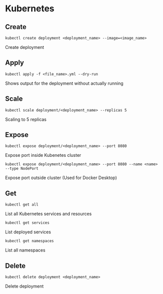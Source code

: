 # Kubernetes

## Create

```kubectl create deployment <deployment_name> --image=<image_name>```

Create deployment

## Apply

```kubectl apply -f <file_name>.yml --dry-run```

Shows output for the deployment without actually running

## Scale

```kubectl scale deployment/<deployment_name> --replicas 5```

Scaling to 5 replicas

## Expose

```kubectl expose deployment/<deployment_name> --port 8080```

Expose port inside Kubenetes cluster

```kubectl expose deployment/<deployment_name> --port 8080 --name <name> --type NodePort```

Expose port outside cluster (Used for Docker Desktop)

## Get

```kubectl get all```

List all Kubernetes services and resources

```kubectl get services```

List deployed services

```kubectl get namespaces```

List all namespaces

## Delete

```kubectl delete deployment <deployment_name>```

Delete deployment
